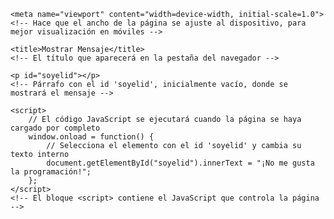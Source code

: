 <!DOCTYPE html>
<html lang="es">
<!-- Definición del documento HTML5 y declaración del idioma español -->
<head>
    <meta charset="UTF-8">
    <!-- Configura la codificación de caracteres como UTF-8, soporta la mayoría de caracteres -->
    
    <meta name="viewport" content="width=device-width, initial-scale=1.0">
    <!-- Hace que el ancho de la página se ajuste al dispositivo, para mejor visualización en móviles -->
    
    <title>Mostrar Mensaje</title>
    <!-- El título que aparecerá en la pestaña del navegador -->
</head>
<body>
    <!-- Cuerpo de la página, donde se define el contenido visible -->
    
    <p id="soyelid"></p>
    <!-- Párrafo con el id 'soyelid', inicialmente vacío, donde se mostrará el mensaje -->

    <script>
        // El código JavaScript se ejecutará cuando la página se haya cargado por completo
        window.onload = function() {
            // Selecciona el elemento con el id 'soyelid' y cambia su texto interno
            document.getElementById("soyelid").innerText = "¡No me gusta la programación!";
        };
    </script>
    <!-- El bloque <script> contiene el JavaScript que controla la página -->
</body>
</html>


